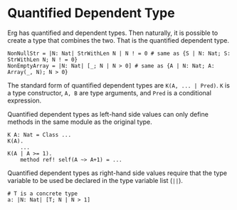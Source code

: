 # Quantified Dependent Type

Erg has quantified and dependent types. Then naturally, it is possible to create a type that combines the two. That is the quantified dependent type.

```erg
NonNullStr = |N: Nat| StrWithLen N | N ! = 0 # same as {S | N: Nat; S: StrWithLen N; N ! = 0}
NonEmptyArray = |N: Nat| [_; N | N > 0] # same as {A | N: Nat; A: Array(_, N); N > 0}
```

The standard form of quantified dependent types are `K(A, ... | Pred)`. ``K`` is a type constructor, `A, B` are type arguments, and `Pred` is a conditional expression.

Quantified dependent types as left-hand side values can only define methods in the same module as the original type.

```erg
K A: Nat = Class ...
K(A).
    ...
K(A | A >= 1).
    method ref! self(A ~> A+1) = ...
```

Quantified dependent types as right-hand side values require that the type variable to be used be declared in the type variable list (`||`).

```erg
# T is a concrete type
a: |N: Nat| [T; N | N > 1]
```
